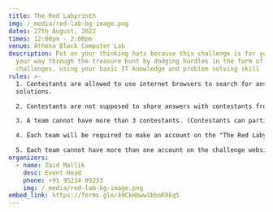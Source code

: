 ```yaml
---
title: The Red Labyrinth
img: /_media/red-lab-bg-image.png
dates: 27th August, 2022
times: 12:00pm - 2:00pm
venue: Athena Block Computer Lab
description: Put on your thinking hats because this challenge is for you! Make
  your way through the treasure hunt by dodging hurdles in the form of cryptic
  challenges, using your basic IT knowledge and problem solving skill
rules: >-
  1. Contestants are allowed to use internet browsers to search for answers and
  solutions.

  2. Contestants are not supposed to share answers with contestants from other teams.

  3. A team cannot have more than 3 contestants. (Contestants can participate in teams of 1,2 and 3).

  4. Each team will be required to make an account on the "The Red Labyrinth" website to take part in the challenge.

  5. Each team cannot have more than one account on the challenge website.
organizers:
  - name: Zaid Mallik
    desc: Event Head
    phone: +91 95234 09233
    img: /_media/red-lab-bg-image.png
embed_link: https://forms.gle/49CkHbww1bboK9Eq5
---
```

